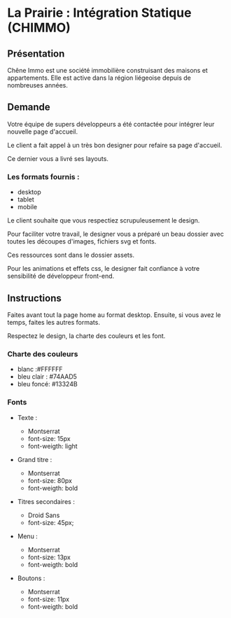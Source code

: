 # La Prairie : Intégration Statique (CHIMMO)

## Présentation

Chêne Immo est une société immobilière construisant des maisons et appartements. Elle est active dans la région liégeoise depuis de nombreuses années.

## Demande

Votre équipe de supers développeurs a été contactée pour intégrer leur nouvelle page d'accueil.

Le client a fait appel à un très bon designer pour refaire sa page d'accueil.

Ce dernier vous a livré ses layouts.

### Les formats fournis :

* desktop  
* tablet  
* mobile

Le client souhaite que vous respectiez scrupuleusement le design.

Pour faciliter votre travail, le designer vous a préparé un beau dossier avec toutes les découpes d'images, fichiers svg et fonts.

Ces ressources sont dans le dossier assets.

Pour les animations et effets css, le designer fait confiance à votre sensibilité de développeur front-end.

## Instructions

Faites avant tout la page home au format desktop. Ensuite, si vous avez le temps, faites les autres formats.

Respectez le design, la charte des couleurs et les font.

### Charte des couleurs

* blanc :#FFFFFF
* bleu clair : #74AAD5
* bleu foncé: #13324B

### Fonts

* Texte :
  * Montserrat
  * font-size: 15px
  * font-weigth: light

* Grand titre :
  * Montserrat
  * font-size: 80px
  * font-weigth: bold

* Titres secondaires :
  * Droid Sans
  * font-size: 45px;

* Menu :
  * Montserrat
  * font-size: 13px
  * font-weigth: bold

* Boutons :
  * Montserrat
  * font-size: 11px
  * font-weigth: bold
